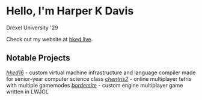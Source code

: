 # Hello, I'm Harper K Davis

Drexel University '29

Check out my website at [hked.live](https://hked.live).

## Notable Projects
*[hked16](https://github.com/harperkdavis/hked16)* - custom virtual machine infrastructure and language compiler made for senior-year computer science class
*[chentris2](https://github.com/harperkdavis/chentris2)* - online multiplayer tetris with multiple gamemodes
*[bordersite](https://github.com/harperkdavis/bordersite)* - custom engine multiplayer game written in LWJGL
